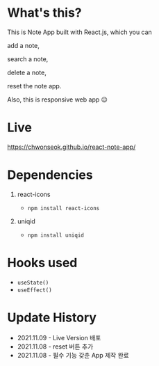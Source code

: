 # What's this?

This is Note App built with React.js, which you can

add a note,

search a note,

delete a note,

reset the note app.

Also, this is responsive web app 😉

# Live

https://chwonseok.github.io/react-note-app/

# Dependencies

1. react-icons

   - `npm install react-icons`

2. uniqid

   - `npm install uniqid`

# Hooks used

- `useState()`
- `useEffect()`

# Update History

- 2021.11.09 - Live Version 배포
- 2021.11.08 - reset 버튼 추가
- 2021.11.08 - 필수 기능 갖춘 App 제작 완료
